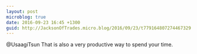 ```yaml
---
layout: post
microblog: true
date: 2016-09-23 16:45 +1300
guid: http://JacksonOfTrades.micro.blog/2016/09/23/t779164807274467329.html
---
```

@UsaagiTsun That is also a very productive way to spend your time.
